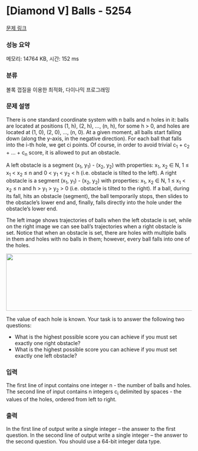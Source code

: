 # [Diamond V] Balls - 5254 

[문제 링크](https://www.acmicpc.net/problem/5254) 

### 성능 요약

메모리: 14764 KB, 시간: 152 ms

### 분류

볼록 껍질을 이용한 최적화, 다이나믹 프로그래밍

### 문제 설명

<p>There is one standard coordinate system with n balls and n holes in it: balls are located at positions (1, h), (2, h), …, (n, h), for some h > 0, and holes are located at (1, 0), (2, 0), …, (n, 0). At a given moment, all balls start falling down (along the y-axis, in the negative direction). For each ball that falls into the i-th hole, we get ci points. Of course, in order to avoid trivial c<sub>1</sub> + c<sub>2</sub> + … + c<sub>n</sub> score, it is allowed to put an obstacle.</p>

<p>A left obstacle is a segment (x<sub>1</sub>, y<sub>1</sub>) - (x<sub>2</sub>, y<sub>2</sub>) with properties: x<sub>1</sub>, x<sub>2</sub> ∈ N, 1 ≤ x<sub>1</sub> < x<sub>2</sub> ≤ n and 0 < y<sub>1</sub> < y<sub>2</sub> < h (i.e. obstacle is tilted to the left). A right obstacle is a segment (x<sub>1</sub>, y<sub>1</sub>) - (x<sub>2</sub>, y<sub>2</sub>) with properties: x<sub>1</sub>, x<sub>2</sub> ∈ N, 1 ≤ x<sub>1</sub> < x<sub>2</sub> ≤ n and h > y<sub>1</sub> > y<sub>2</sub> > 0 (i.e. obstacle is tilted to the right). If a ball, during its fall, hits an obstacle (segment), the ball temporarily stops, then slides to the obstacle’s lower end and, finally, falls directly into the hole under the obstacle’s lower end.</p>

<p>The left image shows trajectories of balls when the left obstacle is set, while on the right image we can see ball’s trajectories when a right obstacle is set. Notice that when an obstacle is set, there are holes with multiple balls in them and holes with no balls in them; however, every ball falls into one of the holes.</p>

<p style="text-align:center"><img alt="" src="https://upload.acmicpc.net/81887adb-7fc5-4036-9cbb-a92b2b009955/-/preview/" style="width: 607px; height: 155px;"></p>

<p>The value of each hole is known. Your task is to answer the following two questions:</p>

<ul>
	<li>What is the highest possible score you can achieve if you must set exactly one right obstacle?</li>
	<li>What is the highest possible score you can achieve if you must set exactly one left obstacle?</li>
</ul>

### 입력 

 <p>The first line of input contains one integer n - the number of balls and holes. The second line of input contains n integers c<sub>i</sub> delimited by spaces - the values of the holes, ordered from left to right.</p>

### 출력 

 <p>In the first line of output write a single integer – the answer to the first question. In the second line of output write a single integer – the answer to the second question. You should use a 64-bit integer data type.</p>

